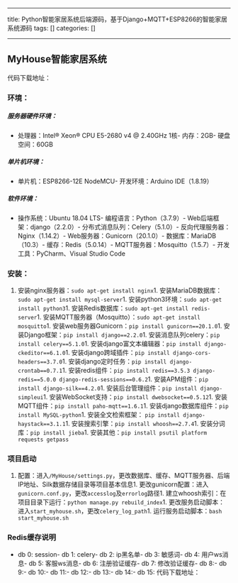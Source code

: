 
--- 
title:  Python智能家居系统后端源码，基于Django+MQTT+ESP8266的智能家居系统源码 
tags: []
categories: [] 

---
## MyHouse智能家居系统

代码下载地址：

### 环境：

##### 服务器硬件环境：
- 处理器：Intel® Xeon® CPU E5-2680 v4 @ 2.40GHz 1核- 内存：2GB- 硬盘空间：60GB
##### 单片机环境：
- 单片机：ESP8266-12E NodeMCU- 开发环境：Arduino IDE（1.8.19）
##### 软件环境：
- 操作系统：Ubuntu 18.04 LTS- 编程语言：Python（3.7.9）- Web后端框架：django（2.2.0）- 分布式消息队列：Celery（5.1.0）- 反向代理服务器：Nginx（1.14.2）- Web服务器：Gunicorn（20.1.0）- 数据库：MariaDB（10.3）- 缓存：Redis（5.0.14）- MQTT服务器：Mosquitto（1.5.7）- 开发工具：PyCharm、Visual Studio Code
### 安装：
1. 安装nginx服务器：`sudo apt-get install nginx`1. 安装MariaDB数据库：`sudo apt-get install mysql-server`1. 安装python3环境：`sudo apt-get install python3`1. 安装Redis数据库：`sudo apt-get install redis-server`1. 安装MQTT服务器（Mosquitto）：`sudo apt-get install mosquitto`1. 安装web服务器Gunicorn：`pip install gunicorn==20.1.0`1. 安装Django框架：`pip install django==2.2.0`1. 安装消息队列celery：`pip install celery==5.1.0`1. 安装django富文本编辑器：`pip install django-ckeditor==6.1.0`1. 安装django跨域插件：`pip install django-cors-headers==3.7.0`1. 安装django定时任务：`pip install django-crontab==0.7.1`1. 安装redis组件：`pip install redis==3.5.3 django-redis==5.0.0 django-redis-sessions==0.6.2`1. 安装APM组件：`pip install django-silk==4.2.0`1. 安装后台管理组件：`pip install django-simpleui`1. 安装WebSocket支持：`pip install dwebsocket==0.5.12`1. 安装MQTT组件：`pip install paho-mqtt==1.6.1`1. 安装django数据库组件：`pip install MySQL-python`1. 安装全文检索框架： `pip install django-haystack==3.1.1`1. 安装搜索引擎：`pip install whoosh==2.7.4`1. 安装分词库：`pip install jieba`1. 安装其他：`pip install psutil platform requests getpass`
### 项目启动
1. 配置：进入`/MyHouse/settings.py`，更改数据库、缓存、MQTT服务器、后端IP地址、Silk数据存储目录等项目基本信息1. 更改gunicorn配置：进入`gunicorn.conf.py`，更改`accesslog`及`errorlog`路径1. 建立whoosh索引：在项目目录下运行：`python manage.py rebuild_index`1. 更改服务启动脚本：进入`start_myhouse.sh`，更改`celery_log_path`1. 运行服务启动脚本：`bash start_myhouse.sh`
### Redis缓存说明
- db 0: session- db 1: celery- db 2: ip黑名单- db 3: 敏感词- db 4: 用户ws消息- db 5: 客服ws消息- db 6: 注册验证缓存- db 7: 修改验证缓存- db 8:- db 9:- db 10:- db 11:- db 12:- db 13:- db 14:- db 15: 代码下载地址：